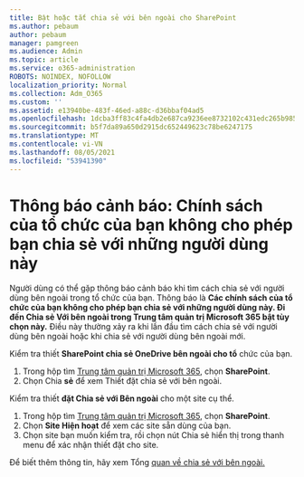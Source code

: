 ```yaml
---
title: Bật hoặc tắt chia sẻ với bên ngoài cho SharePoint
ms.author: pebaum
author: pebaum
manager: pamgreen
ms.audience: Admin
ms.topic: article
ms.service: o365-administration
ROBOTS: NOINDEX, NOFOLLOW
localization_priority: Normal
ms.collection: Adm_O365
ms.custom: ''
ms.assetid: e13940be-483f-46ed-a88c-d36bbaf04ad5
ms.openlocfilehash: 1dcba3ff83c4fa4db2e687ca9236ee8732102c431edc265b9856c94c126708d9
ms.sourcegitcommit: b5f7da89a650d2915dc652449623c78be6247175
ms.translationtype: MT
ms.contentlocale: vi-VN
ms.lasthandoff: 08/05/2021
ms.locfileid: "53941390"
---
```

# <a name="warning-message-your-organizations-policies-dont-allow-you-to-share-with-these-users"></a>Thông báo cảnh báo: Chính sách của tổ chức của bạn không cho phép bạn chia sẻ với những người dùng này

Người dùng có thể gặp thông báo cảnh báo khi tìm cách chia sẻ với người dùng bên ngoài trong tổ chức của bạn. Thông báo là **Các chính sách của tổ chức của bạn không cho phép bạn chia sẻ với những người dùng này. Đi đến Chia sẻ Với bên ngoài trong Trung tâm quản trị Microsoft 365 bật tùy chọn này.** Điều này thường xảy ra khi lần đầu tìm cách chia sẻ với người dùng bên ngoài hoặc khi chia sẻ với người dùng bên ngoài mới.

Kiểm tra thiết **SharePoint chia sẻ OneDrive bên ngoài cho tổ** chức của bạn.

1. Trong hộp tìm [Trung tâm quản trị Microsoft 365](https://admin.microsoft.com/AdminPortal/Home#/homepage">https://admin.microsoft.com/), chọn **SharePoint**.
3. Chọn Chia **sẻ** để xem Thiết đặt chia sẻ với bên ngoài.

Kiểm tra thiết **đặt Chia sẻ với Bên ngoài** cho một site cụ thể.

1. Trong hộp tìm [Trung tâm quản trị Microsoft 365](https://admin.microsoft.com/AdminPortal/Home#/homepage">https://admin.microsoft.com/), chọn **SharePoint**.
2. Chọn **Site Hiện hoạt** để xem các site sẵn dùng của bạn.
3. Chọn site bạn muốn kiểm tra,  rồi chọn nút Chia sẻ hiển thị trong thanh menu để xác nhận thiết đặt cho site.

Để biết thêm thông tin, hãy xem Tổng [quan về chia sẻ với bên ngoài.](https://docs.microsoft.com/sharepoint/external-sharing-overview)